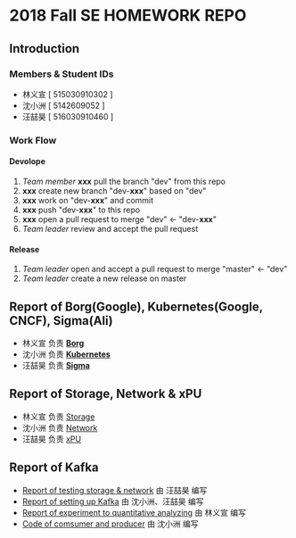 ﻿# 2018 Fall SE HOMEWORK REPO
## Introduction
### Members & Student IDs
- 林义宣 [ 515030910302 ]
- 沈小洲 [ 5142609052 ]
- 汪喆昊 [ 516030910460 ]
### Work Flow
#### Devolope
1. _Team member_ **xxx** pull the branch "dev" from this repo
2. **xxx** create new branch "dev-**xxx**" based on "dev"
3. **xxx** work on "dev-**xxx**" and commit
4. **xxx** push "dev-**xxx**" to this repo
5. **xxx** open a pull request to merge "dev" <- "dev-**xxx**"
6. _Team leader_ review and accept the pull request
#### Release
1. _Team leader_ open and accept a pull request to merge "master" <- "dev"
2. _Team leader_ create a new release on master

## Report of **Borg**(Google), **Kubernetes**(Google, CNCF), **Sigma**(Ali)
- 林义宣 负责 [**Borg**](./container/Borg.md)
- 沈小洲 负责 [**Kubernetes**](./container/Kubernetes.md)
- 汪喆昊 负责 [**Sigma**](./container/Sigma.md)


## Report of **Storage**, **Network** & **xPU**
- 林义宣 负责 [Storage](./ceph/Storage.md)
- 沈小洲 负责 [Network](./ceph/network.md)
- 汪喆昊 负责 [xPU](./ceph/xPU.md)

## Report of Kafka
- [Report of testing storage & network](./kafka/report-of-testing-storage-&-network.md) 由 汪喆昊 编写
- [Report of setting up Kafka](./kafka/report-of-setting-up-kafka.md) 由 沈小洲、汪喆昊 编写
- [Report of experiment to quantitative analyzing](./kafka/report-of-experiment.md) 由 林义宣 编写
- [Code of comsumer and producer](./kafka/code/README.md) 由 沈小洲 编写
